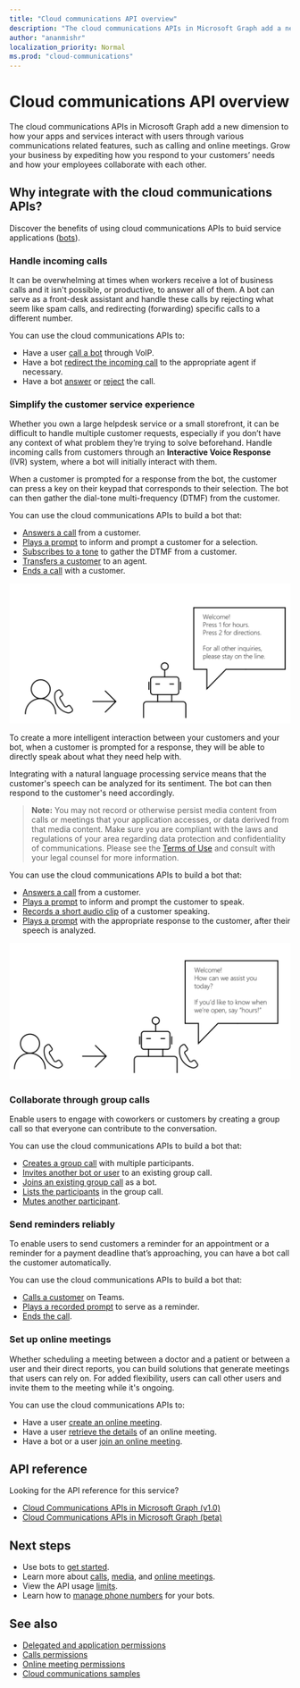 ```yaml
---
title: "Cloud communications API overview"
description: "The cloud communications APIs in Microsoft Graph add a new dimension to how your apps and services interact with users through various communications related features, such as calling and online meetings."
author: "ananmishr"
localization_priority: Normal
ms.prod: "cloud-communications"
---
```


# Cloud communications API overview
The cloud communications APIs in Microsoft Graph add a new dimension to how your apps and services interact with users through various communications related features, such as calling and online meetings. Grow your business by expediting how you respond to your customers’ needs and how your employees collaborate with each other.

## Why integrate with the cloud communications APIs?

Discover the benefits of using cloud communications APIs to buid service applications ([bots](https://microsoftgraph.github.io/microsoft-graph-comms-samples/docs/articles/calls/register-calling-bot.html?q=create%20bot)).

### Handle incoming calls

It can be overwhelming at times when workers receive a lot of business calls and it isn't possible, or productive, to answer all of them. A bot can serve as a front-desk assistant and handle these calls by rejecting what seem like spam calls, and redirecting (forwarding) specific calls to a different number.

You can use the cloud communications APIs to:

- Have a user [call a bot](/graph/api/application-post-calls?view=graph-rest-1.0) through VoIP.
- Have a bot [redirect the incoming call](/graph/api/call-redirect?view=graph-rest-1.0) to the appropriate agent if necessary.
- Have a bot [answer](/graph/api/call-answer?view=graph-rest-1.0) or [reject](/graph/api/call-reject?view=graph-rest-1.0) the call.


### Simplify the customer service experience
Whether you own a large helpdesk service or a small storefront, it can be difficult to handle multiple customer requests, especially if you don’t have any context of what problem they’re trying to solve beforehand. Handle incoming calls from customers through an **Interactive Voice Response** (IVR) system, where a bot will initially interact with them.

When a customer is prompted for a response from the bot, the customer can press a key on their keypad that corresponds to their selection. The bot can then gather the dial-tone multi-frequency (DTMF) from the customer.

You can use the cloud communications APIs to build a bot that:

- [Answers a call](/graph/api/call-answer?view=graph-rest-1.0) from a customer.
- [Plays a prompt](/graph/api/call-playprompt?view=graph-rest-1.0) to inform and prompt a customer for a selection.
- [Subscribes to a tone](/graph/api/call-subscribetotone?view=graph-rest-1.0) to gather the DTMF from a customer.
- [Transfers a customer](/graph/api/call-transfer?view=graph-rest-1.0) to an agent.
- [Ends a call](/graph/api/call-delete?view=graph-rest-1.0) with a customer.

![Image of a bot providing options for call transfer](images/communications-ivr-transfer.png)

To create a more intelligent interaction between your customers and your bot, when a customer is prompted for a response, they will be able to directly speak about what they need help with.

Integrating with a natural language processing service means that the customer's speech can be analyzed for its sentiment. The bot can then respond to the customer's need accordingly.

>**Note:** You may not record or otherwise persist media content from calls or meetings that your application accesses, or data derived from that media content. Make sure you are compliant with the laws and regulations of your area regarding data protection and confidentiality of communications. Please see the [Terms of Use](https://docs.microsoft.com/legal/microsoft-apis/terms-of-use) and consult with your legal counsel for more information.

You can use the cloud communications APIs to build a bot that:

- [Answers a call](/graph/api/call-answer?view=graph-rest-1.0) from a customer.
- [Plays a prompt](/graph/api/call-playprompt?view=graph-rest-1.0) to inform and prompt the customer to speak.
- [Records a short audio clip](/graph/api/call-record?view=graph-rest-1.0) of a customer speaking.
- [Plays a prompt](/graph/api/call-playprompt?view=graph-rest-1.0) with the appropriate response to the customer, after their speech is analyzed.

![Image of a bot that prompts a user to give a voice response](images/communications-ivr.PNG)

### Collaborate through group calls
Enable users to engage with coworkers or customers by creating a group call so that everyone can contribute to the conversation.

You can use the cloud communications APIs to build a bot that:

- [Creates a group call](/graph/api/application-post-calls?view=graph-rest-1.0#example-3-create-a-group-call-with-service-hosted-media) with multiple participants.
- [Invites another bot or user](/graph/api/participant-invite?view=graph-rest-1.0) to an existing group call.
- [Joins an existing group call](/graph/api/application-post-calls?view=graph-rest-1.0#example-5-join-scheduled-meeting-with-service-hosted-media) as a bot.
- [Lists the participants](/graph/api/call-list-participants?view=graph-rest-1.0) in the group call.
- [Mutes another participant](/graph/api/participant-mute?view=graph-rest-1.0).

### Send reminders reliably
To enable users to send customers a reminder for an appointment or a reminder for a payment deadline that’s approaching, you can have a bot call the customer automatically. <!--If the customer misses the call, it will leave a voicemail with the automated message. (Add this back once bot to PSTN calling works)-->

You can use the cloud communications APIs to build a bot that:

- [Calls a customer](/graph/api/application-post-calls?view=graph-rest-1.0) on Teams.
- [Plays a recorded prompt](/graph/api/call-playprompt?view=graph-rest-1.0) to serve as a reminder.
- [Ends the call](/graph/api/call-delete?view=graph-rest-1.0).


### Set up online meetings
Whether scheduling a meeting between a doctor and a patient or between a user and their direct reports, you can build solutions that generate meetings that users can rely on. For added flexibility, users can call other users and invite them to the meeting while it's ongoing.

You can use the cloud communications APIs to:

- Have a user [create an online meeting](/graph/api/application-post-onlinemeetings?view=graph-rest-1.0).
- Have a user [retrieve the details](/graph/api/onlinemeeting-get?view=graph-rest-1.0) of an online meeting.
- Have a bot or a user [join an online meeting](/graph/api/application-post-calls?view=graph-rest-1.0#example-5-join-scheduled-meeting-with-service-hosted-media).

## API reference
Looking for the API reference for this service?

- [Cloud Communications APIs in Microsoft Graph (v1.0)](/graph/api/resources/communications-api-overview?view=graph-rest-1.0)
- [Cloud Communications APIs in Microsoft Graph (beta)](https://docs.microsoft.com/en-us/graph/api/resources/communications-api-overview?view=graph-rest-beta)

## Next steps

- Use bots to [get started](cloud-communications-get-started.md).
- Learn more about [calls](cloud-communications-calls.md), [media](cloud-communications-media.md), and [online meetings](cloud-communications-online-meetings.md).
- View the API usage [limits](cloud-communications-limits.md).
- Learn how to [manage phone numbers](cloud-communications-phone-number.md) for your bots.

## See also

- [Delegated and application permissions](https://docs.microsoft.com/azure/active-directory/develop/v1-permissions-and-consent)
- [Calls permissions](/graph/permissions-reference#calls-permissions)
- [Online meeting permissions](/graph/permissions-reference#online-meetings-permissions)
- [Cloud communications samples](https://github.com/microsoftgraph/microsoft-graph-comms-samples)


